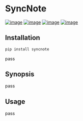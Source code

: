 # SyncNote

[![image](https://img.shields.io/badge/Pypi-0.1.0.3-green.svg)](https://pypi.org/project/guang)
[![image](https://img.shields.io/badge/python-3.6+-blue.svg)](https://www.python.org/)
[![image](https://img.shields.io/badge/license-GNU_GPL--v3-blue.svg)](LICENSE)
[![image](https://img.shields.io/badge/author-K.y-orange.svg?style=flat-square&logo=appveyor)](https://github.com/beidongjiedeguang)





## Installation

```bash
pip install syncnote
```
pass
## Synopsis
pass
## Usage
pass
